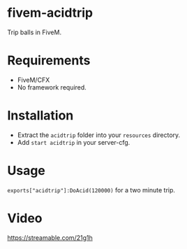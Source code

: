 # fivem-acidtrip
Trip balls in FiveM.

# Requirements
- FiveM/CFX
- No framework required.

# Installation

- Extract the `acidtrip` folder into your `resources` directory.
- Add `start acidtrip` in your server-cfg.

# Usage
`exports["acidtrip"]:DoAcid(120000)` for a two minute trip.

# Video
https://streamable.com/21g1h
